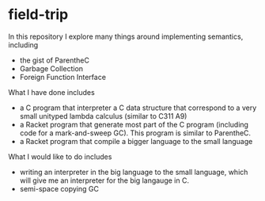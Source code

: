 # field-trip

In this repository I explore many things around implementing semantics, including
* the gist of ParentheC
* Garbage Collection
* Foreign Function Interface

What I have done includes
* a C program that interpreter a C data structure that correspond to a very small unityped lambda calculus (similar to C311 A9)
* a Racket program that generate most part of the C program (including code for a mark-and-sweep GC). This program is similar to ParentheC.
* a Racket program that compile a bigger language to the small language

What I would like to do includes
* writing an interpreter in the big language to the small language, which will give me an interpreter for the big langauge in C.
* semi-space copying GC

